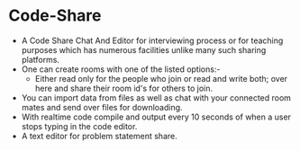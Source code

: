 # Code-Share
* A Code Share Chat And Editor for interviewing process or for teaching purposes which has numerous facilities unlike many such sharing platforms.
* One can create rooms with one of the listed options:- 
  * Either read only for the people who join or read and write both; over here and share their room id's for others to join.
* You can import data from files as well as chat with your connected room mates and send over files for downloading.
* With realtime code compile and output every 10 seconds of when a user stops typing in the code editor.
* A text editor for problem statement share.
